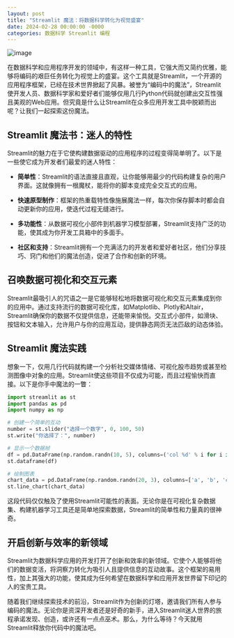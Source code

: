 ```yaml
---
layout: post
title: "Streamlit 魔法：将数据科学转化为视觉盛宴"
date: 2024-02-28 00:00:00 -0000
categories: 数据科学 Streamlit 编程
---
```


![image](https://github.com/talkincode/toughradius/assets/377938/65dda038-a25e-479b-aba1-ea9020072a8c)


在数据科学和应用程序开发的领域中，有这样一种工具，它强大而又简约优雅，能够将编码的艰巨任务转化为视觉上的盛宴。这个工具就是Streamlit，一个开源的应用程序框架，已经在技术世界掀起了风暴。被誉为“编码中的魔法”，Streamlit使开发人员、数据科学家和爱好者们能够仅用几行Python代码就创建出交互性强且美观的Web应用。但究竟是什么让Streamlit在众多应用开发工具中脱颖而出呢？让我们一起探索这份魔法。

## Streamlit 魔法书：迷人的特性

Streamlit的魅力在于它使构建数据驱动的应用程序的过程变得简单明了。以下是一些使它成为开发者们最爱的迷人特性：

- **简单性**：Streamlit的语法直接且直观，让你能够用最少的代码构建复杂的用户界面。这就像拥有一根魔杖，能将你的脚本变成完全交互式的应用。

- **快速原型制作**：框架的热重载特性像施展魔法一样，每次你保存脚本时都会自动更新你的应用，使迭代过程无缝进行。

- **多功能性**：从数据可视化小部件到机器学习模型部署，Streamlit支持广泛的功能，使其成为你开发工具箱中的多面手。

- **社区和支持**：Streamlit拥有一个充满活力的开发者和爱好者社区，他们分享技巧、窍门和他们的魔法创造，促进了合作和创新的环境。

## 召唤数据可视化和交互元素

Streamlit最吸引人的咒语之一是它能够轻松地将数据可视化和交互元素集成到你的应用中。通过支持流行的数据可视化库，如Matplotlib、Plotly和Altair，Streamlit确保你的数据不仅提供信息，还能带来愉悦。交互式小部件，如滑块、按钮和文本输入，允许用户与你的应用互动，提供静态网页无法匹敌的动态体验。

## Streamlit 魔法实践

想象一下，仅用几行代码就构建一个分析社交媒体情绪、可视化股市趋势或甚至检测图像中对象的应用。Streamlit使这些项目不仅成为可能，而且过程愉快而直接。以下是你手中魔法的一瞥：

```python
import streamlit as st
import pandas as pd
import numpy as np

# 创建一个简单的互动
number = st.slider("选择一个数字", 0, 100, 50)
st.write("你选择了：", number)

# 显示一个数据帧
df = pd.DataFrame(np.random.randn(10, 5), columns=('col %d' % i for i in range(5)))
st.dataframe(df)

# 绘制图表
chart_data = pd.DataFrame(np.random.randn(20, 3), columns=['a', 'b', 'c'])
st.line_chart(chart_data)
```

这段代码仅仅触及了使用Streamlit可能性的表面。无论你是在可视化复杂数据集、构建机器学习工具还是简单地探索数据，Streamlit的简单性和力量真的很神奇。

## 开启创新与效率的新领域

Streamlit为数据科学应用的开发打开了创新和效率的新领域。它使个人能够将他们的数据变活，将洞察力转化为吸引人且提供信息的互动故事。这个框架的易用性，加上其强大的功能，使其成为任何希望在数据科学和应用开发世界留下印记的人的宝贵工具。

随着我们继续探索技术的前沿，Streamlit作为创新的灯塔，邀请我们所有人参与编码的魔法。无论你是资深开发者还是好奇的新手，进入Streamlit迷人世界的旅程承诺发现、创造，或许还有一点点巫术。那么，为什么等待？今天就用Streamlit释放你代码中的魔法吧。
